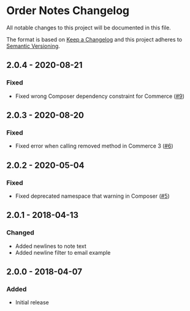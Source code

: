 # Order Notes Changelog

All notable changes to this project will be documented in this file.

The format is based on [Keep a Changelog](http://keepachangelog.com/) and this project adheres to [Semantic Versioning](http://semver.org/).

## 2.0.4 - 2020-08-21
### Fixed
- Fixed wrong Composer dependency constraint for Commerce ([#9](https://github.com/sjelfull/craft-ordernotes/pull/9))

## 2.0.3 - 2020-08-20
### Fixed
- Fixed error when calling removed method in Commerce 3 ([#6](https://github.com/sjelfull/craft-ordernotes/issues/6))

## 2.0.2 - 2020-05-04
### Fixed
- Fixed deprecated namespace that warning in Composer ([#5](https://github.com/sjelfull/craft-ordernotes/pull/5))

## 2.0.1 - 2018-04-13
### Changed
- Added newlines to note text
- Added newline filter to email example

## 2.0.0 - 2018-04-07
### Added
- Initial release

